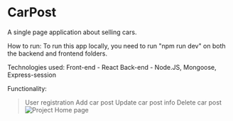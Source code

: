 # CarPost
A single page application about selling cars.

How to run:
To run this app locally, you need to run "npm run dev" on both the backend and frontend folders.

Technologies used:
Front-end - React
Back-end - Node.JS, Mongoose, Express-session

Functionality:
> User registration
> Add car post
> Update car post info
> Delete car post
![Project Home page](https://i.imgur.com/6X5A7FA.png)
